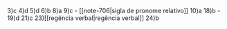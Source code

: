 
3)c
4)d
5)d
6)b
8)a
9)c - [[note-706|sigla de pronome relativo]]
10)a
18)b -
19)d
21)c
23)[[regência verbal|regência verbal]]
24)b



